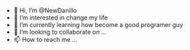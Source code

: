 - 👋 Hi, I’m @NewDanillo
- 👀 I’m interested in change my life
- 🌱 I’m currently learning how become a good programer guy
- 💞️ I’m looking to collaborate on ...
- 📫 How to reach me ...

<!---
NewDanillo/NewDanillo is a ✨ special ✨ repository because its `README.md` (this file) appears on your GitHub profile.
You can click the Preview link to take a look at your changes.
--->
